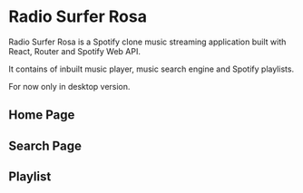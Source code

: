 # Radio Surfer Rosa

Radio Surfer Rosa is a Spotify clone music streaming application built with React, Router and Spotify Web API.

It contains of inbuilt music player, music search engine and Spotify playlists.

For now only in desktop version.

## Home Page

## Search Page

## Playlist 

